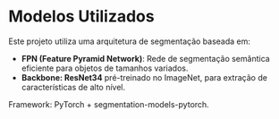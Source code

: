 # Modelos Utilizados

Este projeto utiliza uma arquitetura de segmentação baseada em:

- **FPN (Feature Pyramid Network)**: Rede de segmentação semântica eficiente para objetos de tamanhos variados.
- **Backbone: ResNet34** pré-treinado no ImageNet, para extração de características de alto nível.

Framework: PyTorch + segmentation-models-pytorch.
